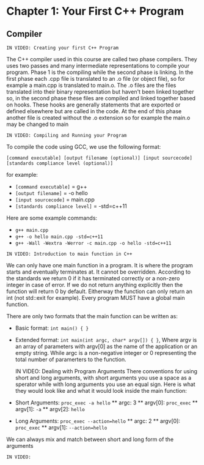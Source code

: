 # Chapter 1: Your First C++ Program

## Compiler
	IN VIDEO: Creating your first C++ Program
The C++ compiler used in this course are called two phase compilers. They uses two passes and many intermediate representations to compile your program. Phase 1 is the compiling while the second phase is linking. In the first phase each .cpp file is translated to an .o file (or object file), so for example a main.cpp is translated to main.o. The .o files are the files translated into their binary representation but haven't been linked together so, in the second phase these files are compiled and linked together based on hooks. These hooks are generally statements that are exported or defined elsewhere but are called in the code. At the end of this phase another file is created without the .o extension so for example the main.o may be changed to main

	IN VIDEO: Compiling and Running your Program
To compile the code using GCC, we use the following format:

`[command executable] [output filename (optional)] [input sourcecode] [standards compliance level (optional)]`

for example:
* `[command executable]` = g++
* `[output filename]` = -o hello
* `[input sourcecode]` = main.cpp
* `[standards compliance level]` = -std=c++11

Here are some example commands: 
* `g++ main.cpp`
* `g++ -o hello main.cpp -std=c++11`
* `g++ -Wall -Wextra -Werror -c main.cpp -o hello -std=c++11`

<!-- -->

	IN VIDEO: Introduction to main function in C++
We can only have one main function in a program. It is where the program starts and eventually terminates at. It cannot be overridden. According to the standards we return 0 if it has terminated correctly or a non-zero integer in case of error. If we do not return anything explicitly then the function will return 0 by default. Eitherway the function can only return an int (not std::exit for example). Every program MUST have a global main function.

There are only two formats that the main function can be written as:
* Basic format: `int main() { }`
* Extended format: `int main(int argc, char* argv[]) { }`, Where argv is an array of parameters with argv[0] as the name of the application or an empty string. While argc is a non-negative integer or 0 representing the total number of paramerters to the function.

	IN VIDEO: Dealing with Program Arguments
There conventions for using short and long arguments, with short arguments you use a space as a sperator while with long arguments you use an equal sign. Here is what they would look like and what it would look inside the main function:
* Short Arguments:
	`proc_exec -a hello`
	** argc: 3
	** argv[0]: `proc_exec`
	** argv[1]: `-a`
	** argv[2]: `hello`

* Long Arguments: 
	`proc_exec --action=hello`
	** argc: 2
	** argv[0]: `proc_exec`
	** argv[1]: `--action=hello`

We can always mix and match between short and long form of the arguments

	IN VIDEO:

